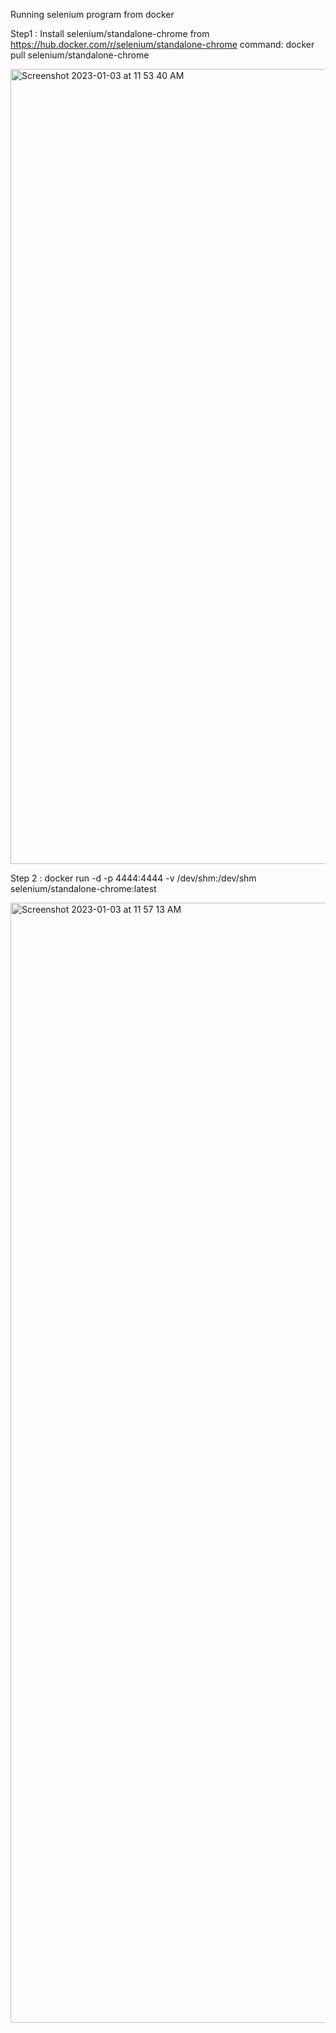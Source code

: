 Running selenium program from docker

Step1 : 
Install selenium/standalone-chrome from 
https://hub.docker.com/r/selenium/standalone-chrome
command: docker pull selenium/standalone-chrome


<img width="1272" alt="Screenshot 2023-01-03 at 11 53 40 AM" src="https://user-images.githubusercontent.com/19299232/210310739-ad15af7e-f09c-4fb4-8dce-ed47ec52dc71.png">


Step 2 : 
docker run -d -p 4444:4444 -v /dev/shm:/dev/shm selenium/standalone-chrome:latest

<img width="1792" alt="Screenshot 2023-01-03 at 11 57 13 AM" src="https://user-images.githubusercontent.com/19299232/210310757-3f32827e-6be7-4716-bdc6-bd27f84fae8f.png">




